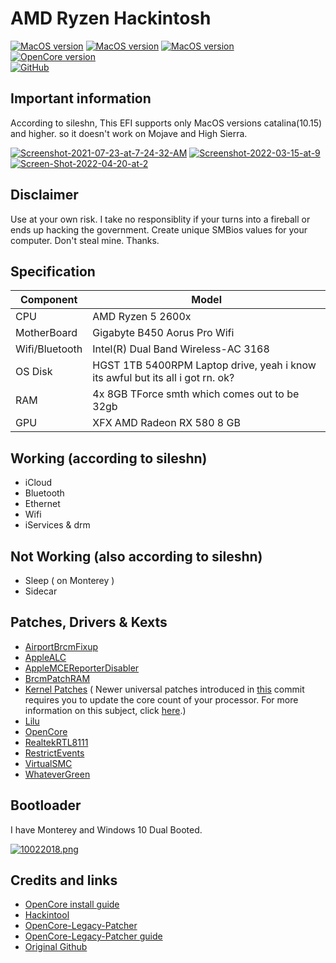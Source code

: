 # AMD Ryzen Hackintosh

[![MacOS version](https://img.shields.io/badge/Catalina-10.15.7-informational.svg)](https://www.apple.com/macos) [![MacOS version](https://img.shields.io/badge/Bigsur-11.6.5-informational.svg)](https://www.apple.com/macos) [![MacOS version](https://img.shields.io/badge/Monterey-12.4%20beta2-informational.svg)](https://www.apple.com/macos)\
[![OpenCore version](https://img.shields.io/badge/OpenCore-0.8.0-informational.svg)](https://github.com/acidanthera/OpenCorePkg)\
[![GitHub](https://img.shields.io/github/license/sileshn/Ryzentosh?style=flat-square)](https://github.com/sileshn/Ryzentosh/blob/master/LICENSE)

## Important information
According to sileshn, This EFI supports only MacOS versions catalina(10.15) and higher. so it doesn't work on Mojave and High Sierra.

<a href='https://postimg.cc/RJLKgSYB' target='_blank'><img src='https://i.postimg.cc/RJLKgSYB/Screenshot-2021-07-23-at-7-24-32-AM.png' border='0' alt='Screenshot-2021-07-23-at-7-24-32-AM'/></a> <a href='http://postimg.cc/PCfByjhR' target='_blank'><img src='https://i.postimg.cc/PCfByjhR/Screenshot-2022-03-15-at-9.png' border='0' alt='Screenshot-2022-03-15-at-9'/></a> <a href='http://postimg.cc/JyLGWKYF' target='_blank'><img src='https://i.postimg.cc/JyLGWKYF/Screen-Shot-2022-04-20-at-2.png' border='0' alt='Screen-Shot-2022-04-20-at-2'/></a>

## Disclaimer
Use at your own risk. I take no responsiblity if your turns into a fireball or ends up hacking the government. Create unique SMBios values for your computer. Don't steal mine. Thanks.

## Specification

| Component        | Model                                              |
| ---------------- | ---------------------------------------------------|
| CPU              | AMD Ryzen 5 2600x                                  |
| MotherBoard      | Gigabyte B450 Aorus Pro Wifi                       |
| Wifi/Bluetooth   | Intel(R) Dual Band Wireless-AC 3168                |
| OS Disk          | HGST 1TB 5400RPM Laptop drive, yeah i know its awful but its all i got rn. ok?
| RAM              | 4x 8GB TForce smth which comes out to be 32gb      |
| GPU              | XFX AMD Radeon RX 580 8 GB                         |

## Working (according to sileshn)

* iCloud
* Bluetooth
* Ethernet
* Wifi
* iServices & drm

## Not Working (also according to sileshn)

* Sleep ( on Monterey )
* Sidecar

## Patches, Drivers & Kexts

* [AirportBrcmFixup](https://github.com/acidanthera/AirportBrcmFixup)
* [AppleALC](https://github.com/acidanthera/AppleALC)
* [AppleMCEReporterDisabler](https://github.com/acidanthera/bugtracker/files/3703498/AppleMCEReporterDisabler.kext.zip)
* [BrcmPatchRAM](https://github.com/acidanthera/BrcmPatchRAM)
* [Kernel Patches](https://github.com/AMD-OSX/AMD_Vanilla) ( Newer universal patches introduced in [this](https://github.com/sileshn/Ryzentosh/commit/adcb87fa003a0e77afaded014984a00ecb07b775) commit requires you to update the core count of your processor. For more information on this subject, click [here](https://github.com/AMD-OSX/AMD_Vanilla#read-me-first).)
* [Lilu](https://github.com/acidanthera/Lilu)
* [OpenCore](https://github.com/acidanthera/OpenCorePkg)
* [RealtekRTL8111](https://github.com/Mieze/RTL8111_driver_for_OS_X)
* [RestrictEvents](https://github.com/acidanthera/RestrictEvents)
* [VirtualSMC](https://github.com/acidanthera/VirtualSMC)
* [WhateverGreen](https://github.com/acidanthera/WhateverGreen)

## Bootloader

I have Monterey and Windows 10 Dual Booted.

[![10022018.png](https://i.postimg.cc/TwDYkvGy/10022018.png)](https://postimg.cc/cgdSHjvZ)

## Credits and links

* [OpenCore install guide](https://dortania.github.io/OpenCore-Install-Guide)
* [Hackintool](https://www.hackintosh-forum.de/forum/thread/38316-hackintool-ehemals-intel-fb-patcher)
* [OpenCore-Legacy-Patcher](https://github.com/dortania/OpenCore-Legacy-Patcher)
* [OpenCore-Legacy-Patcher guide](https://dortania.github.io/OpenCore-Legacy-Patcher)
* [Original Github](https://github.com/sileshn/Ryzentosh)

